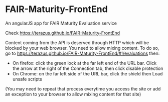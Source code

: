 # FAIR-Maturity-FrontEnd
An angularJS app for FAIR Maturity Evaluation service

Check https://terazus.github.io/FAIR-Maturity-FrontEnd

Content coming from the API is deserved through HTTP which will be blocked by your web browser. You need to allow mixing content.
To do so, go to https://terazus.github.io/FAIR-Maturity-FrontEnd/#!/evaluations then:
- On firefox: click the green lock at the far left end of the URL bar. Click the arrow at the right of the Connection tab, then click disable protection
- On Chrome: on the far left side of the URL bar, click the shield then Load unsafe scripts

(You may need to repeat that process everytime you access the site or add an exception to your browser to allow mixing content for that site)
